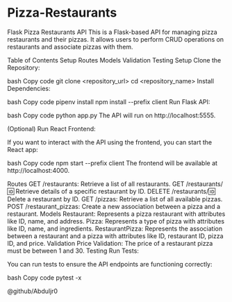 # Pizza-Restaurants
Flask Pizza Restaurants API
This is a Flask-based API for managing pizza restaurants and their pizzas. It allows users to perform CRUD operations on restaurants and associate pizzas with them.

Table of Contents
Setup
Routes
Models
Validation
Testing
Setup
Clone the Repository:

bash
Copy code
git clone <repository_url>
cd <repository_name>
Install Dependencies:

bash
Copy code
pipenv install
npm install --prefix client
Run Flask API:

bash
Copy code
python app.py
The API will run on http://localhost:5555.

(Optional) Run React Frontend:

If you want to interact with the API using the frontend, you can start the React app:

bash
Copy code
npm start --prefix client
The frontend will be available at http://localhost:4000.

Routes
GET /restaurants: Retrieve a list of all restaurants.
GET /restaurants/:id: Retrieve details of a specific restaurant by ID.
DELETE /restaurants/:id: Delete a restaurant by ID.
GET /pizzas: Retrieve a list of all available pizzas.
POST /restaurant_pizzas: Create a new association between a pizza and a restaurant.
Models
Restaurant: Represents a pizza restaurant with attributes like ID, name, and address.
Pizza: Represents a type of pizza with attributes like ID, name, and ingredients.
RestaurantPizza: Represents the association between a restaurant and a pizza with attributes like ID, restaurant ID, pizza ID, and price.
Validation
Price Validation: The price of a restaurant pizza must be between 1 and 30.
Testing
Run Tests:

You can run tests to ensure the API endpoints are functioning correctly:

bash
Copy code
pytest -x


  @github/Abduljr0
